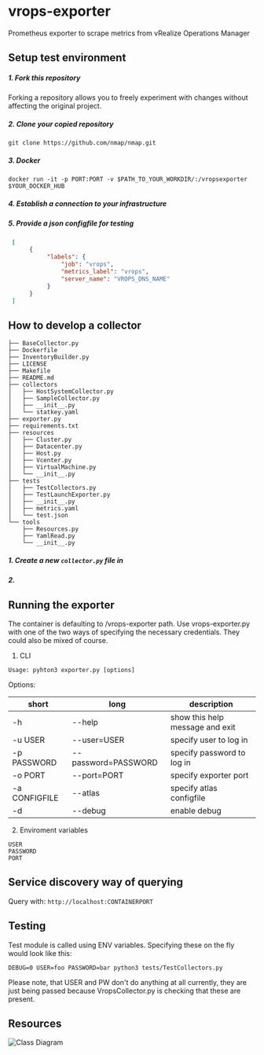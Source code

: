 # vrops-exporter
Prometheus exporter to scrape metrics from vRealize Operations Manager

## Setup test environment

##### 1. Fork this repository

Forking a repository allows you to freely experiment with changes without affecting the original project.

##### 2. Clone your copied repository

```
git clone https://github.com/nmap/nmap.git
``` 

##### 3. Docker

```
docker run -it -p PORT:PORT -v $PATH_TO_YOUR_WORKDIR/:/vropsexporter $YOUR_DOCKER_HUB
```
##### 4. Establish a connection to your infrastructure 

##### 5. Provide a json configfile for testing
 
```json
 [
      {
           "labels": {
               "job": "vrops",
               "metrics_label": "vrops",
               "server_name": "VROPS_DNS_NAME" 
           }
      }
 ]
```

## How to develop a collector

```
├── BaseCollector.py
├── Dockerfile
├── InventoryBuilder.py
├── LICENSE
├── Makefile
├── README.md
├── collectors
│   ├── HostSystemCollector.py
│   ├── SampleCollector.py
│   ├── __init__.py
│   └── statkey.yaml
├── exporter.py
├── requirements.txt
├── resources
│   ├── Cluster.py
│   ├── Datacenter.py
│   ├── Host.py
│   ├── Vcenter.py
│   ├── VirtualMachine.py
│   └── __init__.py
├── tests
│   ├── TestCollectors.py
│   ├── TestLaunchExporter.py
│   ├── __init__.py
│   ├── metrics.yaml
│   └── test.json
└── tools
    ├── Resources.py
    ├── YamlRead.py
    └── __init__.py
```

##### 1. Create a new `collector.py` file in 

##### 2. 


## Running the exporter

The container is defaulting to /vrops-exporter path. Use vrops-exporter.py with one of the two ways of specifying the necessary credentials. They could also be mixed of course.

1. CLI

```
Usage: pyhton3 exporter.py [options]
```
Options:

short | long | description
--- | --- | ---
  -h | --help |           show this help message and exit
  -u USER | --user=USER | specify user to log in
  -p PASSWORD | --password=PASSWORD | specify password to log in
  -o PORT | --port=PORT | specify exporter port
  -a CONFIGFILE | --atlas | specify atlas configfile 
  -d | --debug    |       enable debug


2. Enviroment variables

```
USER
PASSWORD
PORT
```

## Service discovery way of querying
Query with: ``http://localhost:CONTAINERPORT``


## Testing
Test module is called using ENV variables. Specifying these on the fly would look like this:

```
DEBUG=0 USER=foo PASSWORD=bar python3 tests/TestCollectors.py
```

Please note, that USER and PW don't do anything at all currently, they are just being passed because VropsCollector.py is checking that these are present.

## Resources
![Class Diagram](https://yuml.me/032071b0.png)

